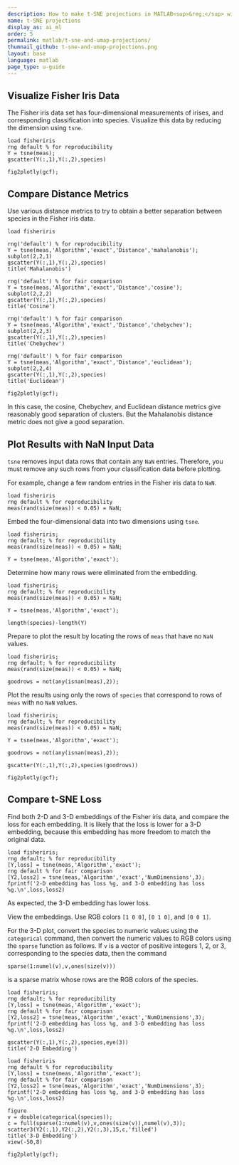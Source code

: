 ```yaml
---
description: How to make t-SNE projections in MATLAB<sup>&reg;</sup> with Plotly.
name: t-SNE projections
display_as: ai_ml
order: 5
permalink: matlab/t-sne-and-umap-projections/
thumnail_github: t-sne-and-umap-projections.png
layout: base
language: matlab
page_type: u-guide
---
```


## Visualize Fisher Iris Data

The Fisher iris data set has four-dimensional measurements of irises, and corresponding classification into species. Visualize this data by reducing the dimension using `tsne`.

```{matlab}
load fisheriris
rng default % for reproducibility
Y = tsne(meas);
gscatter(Y(:,1),Y(:,2),species)

fig2plotly(gcf);
```


<!--------------------- EXAMPLE BREAK ------------------------->

## Compare Distance Metrics

Use various distance metrics to try to obtain a better separation between species in the Fisher iris data.

```{matlab}
load fisheriris

rng('default') % for reproducibility
Y = tsne(meas,'Algorithm','exact','Distance','mahalanobis');
subplot(2,2,1)
gscatter(Y(:,1),Y(:,2),species)
title('Mahalanobis')

rng('default') % for fair comparison
Y = tsne(meas,'Algorithm','exact','Distance','cosine');
subplot(2,2,2)
gscatter(Y(:,1),Y(:,2),species)
title('Cosine')

rng('default') % for fair comparison
Y = tsne(meas,'Algorithm','exact','Distance','chebychev');
subplot(2,2,3)
gscatter(Y(:,1),Y(:,2),species)
title('Chebychev')

rng('default') % for fair comparison
Y = tsne(meas,'Algorithm','exact','Distance','euclidean');
subplot(2,2,4)
gscatter(Y(:,1),Y(:,2),species)
title('Euclidean')

fig2plotly(gcf);
```

In this case, the cosine, Chebychev, and Euclidean distance metrics give reasonably good separation of clusters. But the Mahalanobis distance metric does not give a good separation.


<!--------------------- EXAMPLE BREAK ------------------------->

## Plot Results with NaN Input Data

`tsne` removes input data rows that contain any `NaN` entries. Therefore, you must remove any such rows from your classification data before plotting.

For example, change a few random entries in the Fisher iris data to `NaN`.

```{matlab}
load fisheriris
rng default % for reproducibility
meas(rand(size(meas)) < 0.05) = NaN;
```

Embed the four-dimensional data into two dimensions using `tsne`.

```{matlab}
load fisheriris;
rng default; % for reproducibility
meas(rand(size(meas)) < 0.05) = NaN;

Y = tsne(meas,'Algorithm','exact');
```

Determine how many rows were eliminated from the embedding.

```{matlab}
load fisheriris;
rng default; % for reproducibility
meas(rand(size(meas)) < 0.05) = NaN;

Y = tsne(meas,'Algorithm','exact');

length(species)-length(Y)
```


Prepare to plot the result by locating the rows of `meas` that have no `NaN` values.

```{matlab}
load fisheriris;
rng default; % for reproducibility
meas(rand(size(meas)) < 0.05) = NaN;

goodrows = not(any(isnan(meas),2));
```

Plot the results using only the rows of `species` that correspond to rows of `meas` with no `NaN` values.

```{matlab}
load fisheriris;
rng default; % for reproducibility
meas(rand(size(meas)) < 0.05) = NaN;

Y = tsne(meas,'Algorithm','exact');

goodrows = not(any(isnan(meas),2));

gscatter(Y(:,1),Y(:,2),species(goodrows))

fig2plotly(gcf);
```

<!--------------------- EXAMPLE BREAK ------------------------->

## Compare t-SNE Loss

Find both 2-D and 3-D embeddings of the Fisher iris data, and compare the loss for each embedding. It is likely that the loss is lower for a 3-D embedding, because this embedding has more freedom to match the original data.

```{matlab}
load fisheriris;
rng default; % for reproducibility
[Y,loss] = tsne(meas,'Algorithm','exact');
rng default % for fair comparison
[Y2,loss2] = tsne(meas,'Algorithm','exact','NumDimensions',3);
fprintf('2-D embedding has loss %g, and 3-D embedding has loss %g.\n',loss,loss2)
```

As expected, the 3-D embedding has lower loss.

View the embeddings. Use RGB colors `[1 0 0]`, `[0 1 0]`, and `[0 0 1]`.

For the 3-D plot, convert the species to numeric values using the `categorical` command, then convert the numeric values to RGB colors using the `sparse` function as follows. If `v` is a vector of positive integers 1, 2, or 3, corresponding to the species data, then the command

`sparse(1:numel(v),v,ones(size(v)))`

is a sparse matrix whose rows are the RGB colors of the species.

```{matlab}
load fisheriris;
rng default; % for reproducibility
[Y,loss] = tsne(meas,'Algorithm','exact');
rng default % for fair comparison
[Y2,loss2] = tsne(meas,'Algorithm','exact','NumDimensions',3);
fprintf('2-D embedding has loss %g, and 3-D embedding has loss %g.\n',loss,loss2)

gscatter(Y(:,1),Y(:,2),species,eye(3))
title('2-D Embedding')
```

```{matlab}
load fisheriris
rng default % for reproducibility
[Y,loss] = tsne(meas,'Algorithm','exact');
rng default % for fair comparison
[Y2,loss2] = tsne(meas,'Algorithm','exact','NumDimensions',3);
fprintf('2-D embedding has loss %g, and 3-D embedding has loss %g.\n',loss,loss2)

figure
v = double(categorical(species));
c = full(sparse(1:numel(v),v,ones(size(v)),numel(v),3));
scatter3(Y2(:,1),Y2(:,2),Y2(:,3),15,c,'filled')
title('3-D Embedding')
view(-50,8)

fig2plotly(gcf);
```

<!--------------------- EXAMPLE BREAK ------------------------->

